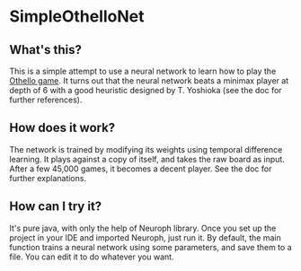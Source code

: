 # SimpleOthelloNet

## What's this?
This is a simple attempt to use a neural network to learn how to play the [Othello game](https://en.wikipedia.org/wiki/Reversi).
It turns out that the neural network beats a minimax player at depth of 6 with a good heuristic designed by T. Yoshioka
(see the doc for further references).

## How does it work?
The network is trained by modifying its weights using temporal difference learning. It plays against a copy of itself, and takes
the raw board as input. After a few 45,000 games, it becomes a decent player. See the doc for further explanations.

## How can I try it?
It's pure java, with only the help of Neuroph library. Once you set up the project in your IDE and imported Neuroph,
just run it. By default, the main function trains a neural network using some parameters,
and save them to a file. You can edit it to do whatever you want.
